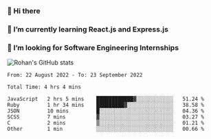 ### 👋 Hi there 

<!--
**rohznmdev/rohznmdev** is a ✨ _special_ ✨ repository because its `README.md` (this file) appears on your GitHub profile.

Here are some ideas to get you started:

- 🔭 I’m currently working on ...
- 🌱 I’m currently learning Ruby and Ruby on Rails
- 👯 I’m looking to collaborate on ...
- 🤔 I’m looking for help with ...
- 💬 Ask me about ...
- 📫 How to reach me: ...
- 😄 Pronouns: ...
- ⚡ Fun fact: ...
-->
### 🌱 I’m currently learning React.js and Express.js
### 🤔 I’m looking for Software Engineering Internships
![Rohan's GitHub stats](https://github-readme-stats.vercel.app/api?username=rohznmdev&theme=dark&show_icons=true)

<!--START_SECTION:waka-->

```text
From: 22 August 2022 - To: 23 September 2022

Total Time: 4 hrs 4 mins

JavaScript   2 hrs 5 mins    ████████████▓░░░░░░░░░░░░   51.24 %
Ruby         1 hr 34 mins    █████████▓░░░░░░░░░░░░░░░   38.58 %
JSON         10 mins         █░░░░░░░░░░░░░░░░░░░░░░░░   04.36 %
SCSS         7 mins          ▓░░░░░░░░░░░░░░░░░░░░░░░░   03.27 %
C            2 mins          ▒░░░░░░░░░░░░░░░░░░░░░░░░   01.21 %
Other        1 min           ░░░░░░░░░░░░░░░░░░░░░░░░░   00.66 %
```

<!--END_SECTION:waka-->
